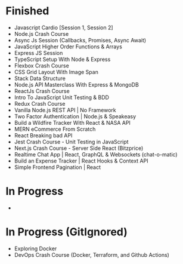 # Finished

- Javascript Cardio [Session 1, Session 2]
- Node.js Crash Course
- Async Js Session (Callbacks, Promises, Async Await)
- JavaScript Higher Order Functions & Arrays
- Express JS Session
- TypeScript Setup With Node & Express
- Flexbox Crash Course
- CSS Grid Layout With Image Span
- Stack Data Structure
- Node.js API Masterclass With Express & MongoDB
- ReactJs Crash Course
- Intro To JavaScript Unit Testing & BDD
- Redux Crash Course
- Vanilla Node.js REST API | No Framework
- Two Factor Authentication | Node.js & Speakeasy
- Build a Wildfire Tracker With React & NASA API
- MERN eCommerce From Scratch
- React Breaking bad API
- Jest Crash Course - Unit Testing in JavaScript
- Next.js Crash Course - Server Side React (Bitzprice)
- Realtime Chat App | React, GraphQL & Websockets (chat-o-matic)
- Build an Expense Tracker | React Hooks & Context API
- Simple Frontend Pagination | React
# In Progress
- 
# In Progress (GitIgnored)

- Exploring Docker
- DevOps Crash Course (Docker, Terraform, and Github Actions)
